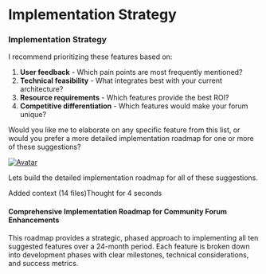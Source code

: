 # Implementation Strategy

### Implementation Strategy

I recommend prioritizing these features based on:

1. **User feedback** - Which pain points are most frequently mentioned?
2. **Technical feasibility** - What integrates best with your current architecture?
3. **Resource requirements** - Which features provide the best ROI?
4. **Competitive differentiation** - Which features would make your forum unique?

Would you like me to elaborate on any specific feature from this list, or would you prefer a more detailed implementation roadmap for one or more of these suggestions?

[![Avatar](https://vercel.com/api/www/avatar/cxY2VN6RzMcKAGO7X03JBloj)](https://v0.dev/chat/community-forum-app-FM163SoBNr4#ESf2AmPek7Xr0LAd9OqO5rpMtO9n2SKs)

Lets build the detailed implementation roadmap for all of these suggestions.

Added context (14 files)Thought for 4 seconds

#### Comprehensive Implementation Roadmap for Community Forum Enhancements

This roadmap provides a strategic, phased approach to implementing all ten suggested features over a 24-month period. Each feature is broken down into development phases with clear milestones, technical considerations, and success metrics.
